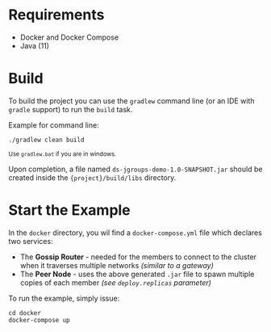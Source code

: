 # Requirements

- Docker and Docker Compose
- Java (11)

# Build

To build the project you can use the `gradlew` command line (or an IDE with `gradle` support) to run the `build` task.

Example for command line:
```shell
./gradlew clean build
```
<small>Use `gradlew.bat` if you are in windows.</small>

Upon completion, a file named `ds-jgroups-demo-1.0-SNAPSHOT.jar` should be created inside the `{project}/build/libs` directory.

# Start the Example

In the `docker` directory, you wil find a `docker-compose.yml` file which declares two services:

- The **Gossip Router** - needed for the members to connect to the cluster when it traverses multiple networks _(similar to a gateway)_ 
- The **Peer Node** - uses the above generated `.jar` file to spawn multiple copies of each member _(see `deploy.replicas` parameter)_

To run the example, simply issue:
```shell
cd docker
docker-compose up
```